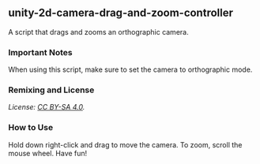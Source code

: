 ## unity-2d-camera-drag-and-zoom-controller
A script that drags and zooms an orthographic camera.

### Important Notes
When using this script, make sure to set the camera to orthographic mode.

### Remixing and License
<i>License: [CC BY-SA 4.0](https://creativecommons.org/licenses/by-sa/4.0/).</i>

### How to Use
Hold down right-click and drag to move the camera. To zoom, scroll the mouse wheel. Have fun!
